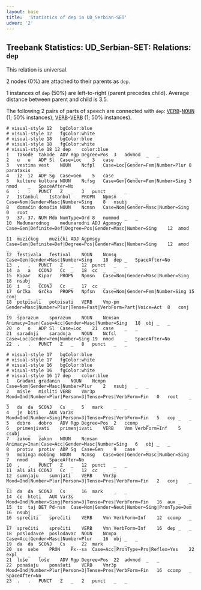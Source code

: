 ```yaml
---
layout: base
title:  'Statistics of dep in UD_Serbian-SET'
udver: '2'
---
```


## Treebank Statistics: UD_Serbian-SET: Relations: `dep`

This relation is universal.

2 nodes (0%) are attached to their parents as `dep`.

1 instances of `dep` (50%) are left-to-right (parent precedes child).
Average distance between parent and child is 3.5.

The following 2 pairs of parts of speech are connected with `dep`: <tt><a href="sr_set-pos-VERB.html">VERB</a></tt>-<tt><a href="sr_set-pos-NOUN.html">NOUN</a></tt> (1; 50% instances), <tt><a href="sr_set-pos-VERB.html">VERB</a></tt>-<tt><a href="sr_set-pos-VERB.html">VERB</a></tt> (1; 50% instances).


~~~ conllu
# visual-style 12	bgColor:blue
# visual-style 12	fgColor:white
# visual-style 18	bgColor:blue
# visual-style 18	fgColor:white
# visual-style 18 12 dep	color:blue
1	Takođe	takođe	ADV	Rgp	Degree=Pos	3	advmod	_	_
2	u	u	ADP	Sl	Case=Loc	3	case	_	_
3	vestima	vest	NOUN	Ncfpl	Case=Loc|Gender=Fem|Number=Plur	8	parataxis	_	_
4	iz	iz	ADP	Sg	Case=Gen	5	case	_	_
5	kulture	kultura	NOUN	Ncfsg	Case=Gen|Gender=Fem|Number=Sing	3	nmod	_	SpaceAfter=No
6	:	:	PUNCT	Z	_	3	punct	_	_
7	Istanbul	Istanbul	PROPN	Npmsn	Case=Nom|Gender=Masc|Number=Sing	8	nsubj	_	_
8	domaćin	domaćin	NOUN	Ncmsn	Case=Nom|Gender=Masc|Number=Sing	0	root	_	_
9	37.	37.	NUM	Mdo	NumType=Ord	8	nummod	_	_
10	Međunarodnog	međunarodni	ADJ	Agpmsgy	Case=Gen|Definite=Def|Degree=Pos|Gender=Masc|Number=Sing	12	amod	_	_
11	muzičkog	muzički	ADJ	Agpmsgy	Case=Gen|Definite=Def|Degree=Pos|Gender=Masc|Number=Sing	12	amod	_	_
12	festivala	festival	NOUN	Ncmsg	Case=Gen|Gender=Masc|Number=Sing	18	dep	_	SpaceAfter=No
13	,	,	PUNCT	Z	_	12	punct	_	_
14	a	a	CCONJ	Cc	_	18	cc	_	_
15	Kipar	Kipar	PROPN	Npmsn	Case=Nom|Gender=Masc|Number=Sing	18	nsubj	_	_
16	i	i	CCONJ	Cc	_	17	cc	_	_
17	Grčka	Grčka	PROPN	Npfsn	Case=Nom|Gender=Fem|Number=Sing	15	conj	_	_
18	potpisali	potpisati	VERB	Vmp-pm	Gender=Masc|Number=Plur|Tense=Past|VerbForm=Part|Voice=Act	8	conj	_	_
19	sporazum	sporazum	NOUN	Ncmsan	Animacy=Inan|Case=Acc|Gender=Masc|Number=Sing	18	obj	_	_
20	o	o	ADP	Sl	Case=Loc	21	case	_	_
21	saradnji	saradnja	NOUN	Ncfsl	Case=Loc|Gender=Fem|Number=Sing	19	nmod	_	SpaceAfter=No
22	.	.	PUNCT	Z	_	8	punct	_	_

~~~


~~~ conllu
# visual-style 17	bgColor:blue
# visual-style 17	fgColor:white
# visual-style 16	bgColor:blue
# visual-style 16	fgColor:white
# visual-style 16 17 dep	color:blue
1	Građani	građanin	NOUN	Ncmpn	Case=Nom|Gender=Masc|Number=Plur	2	nsubj	_	_
2	misle	misliti	VERB	Vmr3p	Mood=Ind|Number=Plur|Person=3|Tense=Pres|VerbForm=Fin	0	root	_	_
3	da	da	SCONJ	Cs	_	5	mark	_	_
4	je	biti	AUX	Var3s	Mood=Ind|Number=Sing|Person=3|Tense=Pres|VerbForm=Fin	5	cop	_	_
5	dobro	dobro	ADV	Rgp	Degree=Pos	2	ccomp	_	_
6	primenjivati	primenjivati	VERB	Vmn	VerbForm=Inf	5	csubj	_	_
7	zakon	zakon	NOUN	Ncmsan	Animacy=Inan|Case=Acc|Gender=Masc|Number=Sing	6	obj	_	_
8	protiv	protiv	ADP	Sg	Case=Gen	9	case	_	_
9	mobinga	mobing	NOUN	Ncmsg	Case=Gen|Gender=Masc|Number=Sing	7	nmod	_	SpaceAfter=No
10	,	,	PUNCT	Z	_	12	punct	_	_
11	ali	ali	CCONJ	Cc	_	12	cc	_	_
12	sumnjaju	sumnjati	VERB	Vmr3p	Mood=Ind|Number=Plur|Person=3|Tense=Pres|VerbForm=Fin	2	conj	_	_
13	da	da	SCONJ	Cs	_	16	mark	_	_
14	će	hteti	AUX	Var3s	Mood=Ind|Number=Sing|Person=3|Tense=Pres|VerbForm=Fin	16	aux	_	_
15	to	taj	DET	Pd-nsn	Case=Nom|Gender=Neut|Number=Sing|PronType=Dem	16	nsubj	_	_
16	sprečiti	sprečiti	VERB	Vmn	VerbForm=Inf	12	ccomp	_	_
17	sprečiti	sprečiti	VERB	Vmn	VerbForm=Inf	16	dep	_	_
18	poslodavce	poslodavac	NOUN	Ncmpa	Case=Acc|Gender=Masc|Number=Plur	16	obj	_	_
19	da	da	SCONJ	Cs	_	22	mark	_	_
20	se	sebe	PRON	Px--sa	Case=Acc|PronType=Prs|Reflex=Yes	22	expl	_	_
21	loše	loše	ADV	Rgp	Degree=Pos	22	advmod	_	_
22	ponašaju	ponašati	VERB	Vmr3p	Mood=Ind|Number=Plur|Person=3|Tense=Pres|VerbForm=Fin	16	ccomp	_	SpaceAfter=No
23	.	.	PUNCT	Z	_	2	punct	_	_

~~~


